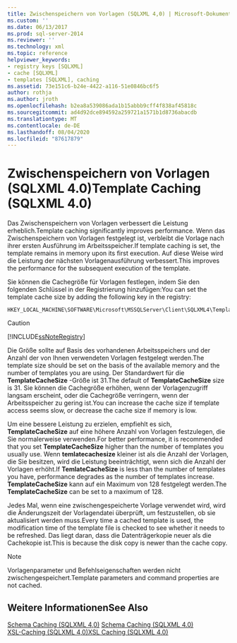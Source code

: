 ```yaml
---
title: Zwischenspeichern von Vorlagen (SQLXML 4,0) | Microsoft-Dokumentation
ms.custom: ''
ms.date: 06/13/2017
ms.prod: sql-server-2014
ms.reviewer: ''
ms.technology: xml
ms.topic: reference
helpviewer_keywords:
- registry keys [SQLXML]
- cache [SQLXML]
- templates [SQLXML], caching
ms.assetid: 73e151c6-b24e-4422-a116-51e0846bc6f5
author: rothja
ms.author: jroth
ms.openlocfilehash: b2ea8a539086ada1b15abbb9cff4f838af45818c
ms.sourcegitcommit: ad4d92dce894592a259721a1571b1d8736abacdb
ms.translationtype: MT
ms.contentlocale: de-DE
ms.lasthandoff: 08/04/2020
ms.locfileid: "87617879"
---
```

# <a name="template-caching-sqlxml-40"></a><span data-ttu-id="16ec8-102">Zwischenspeichern von Vorlagen (SQLXML 4.0)</span><span class="sxs-lookup"><span data-stu-id="16ec8-102">Template Caching (SQLXML 4.0)</span></span>
  <span data-ttu-id="16ec8-103">Das Zwischenspeichern von Vorlagen verbessert die Leistung erheblich.</span><span class="sxs-lookup"><span data-stu-id="16ec8-103">Template caching significantly improves performance.</span></span> <span data-ttu-id="16ec8-104">Wenn das Zwischenspeichern von Vorlagen festgelegt ist, verbleibt die Vorlage nach ihrer ersten Ausführung im Arbeitsspeicher.</span><span class="sxs-lookup"><span data-stu-id="16ec8-104">If template caching is set, the template remains in memory upon its first execution.</span></span> <span data-ttu-id="16ec8-105">Auf diese Weise wird die Leistung der nächsten Vorlagenausführung verbessert.</span><span class="sxs-lookup"><span data-stu-id="16ec8-105">This improves the performance for the subsequent execution of the template.</span></span>  
  
 <span data-ttu-id="16ec8-106">Sie können die Cachegröße für Vorlagen festlegen, indem Sie den folgenden Schlüssel in der Registrierung hinzufügen:</span><span class="sxs-lookup"><span data-stu-id="16ec8-106">You can set the template cache size by adding the following key in the registry:</span></span>  
  
```  
HKEY_LOCAL_MACHINE\SOFTWARE\Microsoft\MSSQLServer\Client\SQLXML4\TemplateCacheSize  
```  
  
> [!CAUTION]  
>  [!INCLUDE[ssNoteRegistry](../../../includes/ssnoteregistry-md.md)]  
  
 <span data-ttu-id="16ec8-107">Die Größe sollte auf Basis des vorhandenen Arbeitsspeichers und der Anzahl der von Ihnen verwendeten Vorlagen festgelegt werden.</span><span class="sxs-lookup"><span data-stu-id="16ec8-107">The template size should be set on the basis of the available memory and the number of templates you are using.</span></span> <span data-ttu-id="16ec8-108">Der Standardwert für die **TemplateCacheSize** -Größe ist 31.</span><span class="sxs-lookup"><span data-stu-id="16ec8-108">The default of **TemplateCacheSize** size is 31.</span></span> <span data-ttu-id="16ec8-109">Sie können die Cachegröße erhöhen, wenn der Vorlagenzugriff langsam erscheint, oder die Cachegröße verringern, wenn der Arbeitsspeicher zu gering ist.</span><span class="sxs-lookup"><span data-stu-id="16ec8-109">You can increase the cache size if template access seems slow, or decrease the cache size if memory is low.</span></span>  
  
 <span data-ttu-id="16ec8-110">Um eine bessere Leistung zu erzielen, empfiehlt es sich, **TemplateCacheSize** auf eine höhere Anzahl von Vorlagen festzulegen, die Sie normalerweise verwenden.</span><span class="sxs-lookup"><span data-stu-id="16ec8-110">For better performance, it is recommended that you set **TemplateCacheSize** higher than the number of templates you usually use.</span></span> <span data-ttu-id="16ec8-111">Wenn **temlatecachesize** kleiner ist als die Anzahl der Vorlagen, die Sie besitzen, wird die Leistung beeinträchtigt, wenn sich die Anzahl der Vorlagen erhöht.</span><span class="sxs-lookup"><span data-stu-id="16ec8-111">If **TemlateCacheSize** is less than the number of templates you have, performance degrades as the number of templates increase.</span></span> <span data-ttu-id="16ec8-112">**TemplateCacheSize** kann auf ein Maximum von 128 festgelegt werden.</span><span class="sxs-lookup"><span data-stu-id="16ec8-112">The **TemplateCacheSize** can be set to a maximum of 128.</span></span>  
  
 <span data-ttu-id="16ec8-113">Jedes Mal, wenn eine zwischengespeicherte Vorlage verwendet wird, wird die Änderungszeit der Vorlagendatei überprüft, um festzustellen, ob sie aktualisiert werden muss.</span><span class="sxs-lookup"><span data-stu-id="16ec8-113">Every time a cached template is used, the modification time of the template file is checked to see whether it needs to be refreshed.</span></span> <span data-ttu-id="16ec8-114">Das liegt daran, dass die Datenträgerkopie neuer als die Cachekopie ist.</span><span class="sxs-lookup"><span data-stu-id="16ec8-114">This is because the disk copy is newer than the cache copy.</span></span>  
  
> [!NOTE]  
>  <span data-ttu-id="16ec8-115">Vorlagenparameter und Befehlseigenschaften werden nicht zwischengespeichert.</span><span class="sxs-lookup"><span data-stu-id="16ec8-115">Template parameters and command properties are not cached.</span></span>  
  
## <a name="see-also"></a><span data-ttu-id="16ec8-116">Weitere Informationen</span><span class="sxs-lookup"><span data-stu-id="16ec8-116">See Also</span></span>  
 <span data-ttu-id="16ec8-117">[Schema Caching &#40;SQLXML 4,0&#41;](schema-caching-sqlxml-4-0.md) </span><span class="sxs-lookup"><span data-stu-id="16ec8-117">[Schema Caching &#40;SQLXML 4.0&#41;](schema-caching-sqlxml-4-0.md) </span></span>  
 [<span data-ttu-id="16ec8-118">XSL-Caching &#40;SQLXML 4,0&#41;</span><span class="sxs-lookup"><span data-stu-id="16ec8-118">XSL Caching &#40;SQLXML 4.0&#41;</span></span>](xsl-caching-sqlxml-4-0.md)  
  
  
